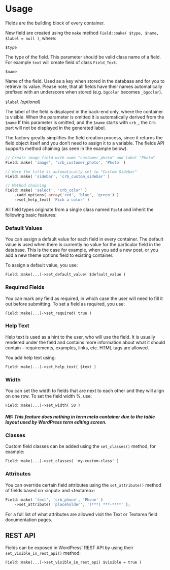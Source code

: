 # Usage

Fields are the building block of every container.

New field are created using the `make` method `Field::make( $type, $name, $label = null )`, where:

`$type`

The type of the field. This parameter should be valid class name of a field. For example `text` will create field of class `Field_Text`. 

`$name`

Name of the field. Used as a key when stored in the database and for you to retrieve its value. Please note, that all fields have their names automatically prefixed with an underscore when stored (e.g. `bgcolor` becomes `_bgcolor`).

`$label` *(optional)*

The label of the field is displayed in the back-end only, where the container is visible. When the parameter is omitted it is automatically derived from the `$name`
If this parameter is omitted, and the `$name` starts with `crb_`, the `Crb ` part will not be displayed in the generated label.

The factory greatly simplifies the field creation process, since it returns the field object itself and you don’t need to assign it to a variable. The fields API supports method chaining (as seen in the example below).

```php
// Create image field with name "customer_photo" and label "Photo"
Field::make( 'image', 'crb_customer_photo', 'Photo' )

// Here the title is automatically set to "Custom Sidebar"
Field::make( 'sidebar', 'crb_custom_sidebar' )

// Method chaining
Field::make( 'select', 'crb_color' )
    ->add_options( array('red', 'blue', 'green') )
    ->set_help_text( 'Pick a color' )
```

All field types originate from a single class named `Field` and inherit the following basic features:

### Default Values

You can assign a default value for each field in every container. The default value is used when there is currently no value for the particular field in the database. This is the case for example, when you add a new post, or you add a new theme options field to existing container.

To assign a default value, you use:

`Field::make(...)->set_default_value( $default_value )`

### Required Fields

You can mark any field as required, in which case the user will need to fill it out before submitting. To set a field as required, you use:

`Field::make(...)->set_required( true )`

### Help Text

Help text is used as a hint to the user, who will use the field. It is usually rendered under the field and contains more information about what it should contain – requirements, examples, links, etc. HTML tags are allowed.

You add help text using:

`Field::make(...)->set_help_text( $text )`

### Width

You can set the width to fields that are next to each other and they will align on one row. To set the field width %, use:

`Field::make(...)->set_width( 50 )`

##### NB: This feature does nothing in term meta container due to the table layout used by WordPress term editing screen.

### Classes

Custom field classes can be added using the `set_classes()` method, for example:

`Field::make(...)->set_classes( 'my-custom-class' )`

### Attributes

You can override certain field attributes using the `set_attribute()` method of fields based on &lt;input&gt; and &lt;textarea&gt;:

```php
Field::make( 'text', 'crb_phone', 'Phone' )
    ->set_attribute( 'placeholder', '(***) ***-****' );
```

For a full list of what attributes are allowed visit the Text or Textarea field documentation pages.

## REST API

Fields can be exposed in WordPress' REST API by using their `set_visible_in_rest_api()` method:

`Field::make(...)->set_visible_in_rest_api( $visible = true )`